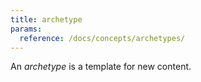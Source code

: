 ```yaml
---
title: archetype
params:
  reference: /docs/concepts/archetypes/
---
```


An _archetype_ is a template for new content.
